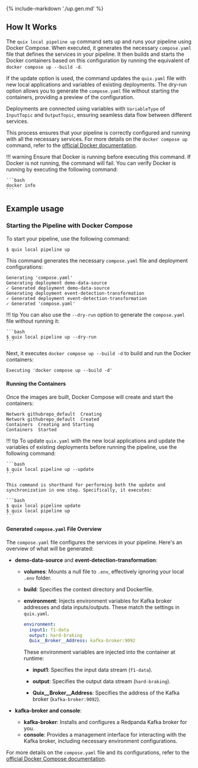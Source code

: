 {% include-markdown './up.gen.md' %}

## How It Works

The `quix local pipeline up` command sets up and runs your pipeline using Docker Compose. When executed, it generates the necessary `compose.yaml` file that defines the services in your pipeline. It then builds and starts the Docker containers based on this configuration by running the equivalent of `docker compose up --build -d`.

If the update option is used, the command updates the `quix.yaml` file with new local applications and variables of existing deployments. The dry-run option allows you to generate the `compose.yaml` file without starting the containers, providing a preview of the configuration.

Deployments are connected using variables with `VariableType` of `InputTopic` and `OutputTopic`, ensuring seamless data flow between different services.

This process ensures that your pipeline is correctly configured and running with all the necessary services. For more details on the `docker compose up` command, refer to the [official Docker documentation](https://docs.docker.com/reference/cli/docker/compose/up/).

!!! warning
    Ensure that Docker is running before executing this command. If Docker is not running, the command will fail. You can verify Docker is running by executing the following command:

    ```bash
    docker info
    ```

## Example usage
### Starting the Pipeline with Docker Compose

To start your pipeline, use the following command:

```bash
$ quix local pipeline up
```

This command generates the necessary `compose.yaml` file and deployment configurations:

```
Generating 'compose.yaml'
Generating deployment demo-data-source
✓ Generated deployment demo-data-source
Generating deployment event-detection-transformation
✓ Generated deployment event-detection-transformation
✓ Generated 'compose.yaml'
```

!!! tip
    You can also use the `--dry-run` option to generate the `compose.yaml` file without running it:

    ```bash
    $ quix local pipeline up --dry-run
    ```

Next, it executes `docker compose up --build -d` to build and run the Docker containers:

```text
Executing 'docker compose up --build -d'
```

#### Running the Containers

Once the images are built, Docker Compose will create and start the containers:

```text
Network githubrepo_default  Creating
Network githubrepo_default  Created
Containers  Creating and Starting
Containers  Started
```

!!! tip
    To update `quix.yaml` with the new local applications and update the variables of existing deployments before running the pipeline, use the following command:

    ```bash
    $ quix local pipeline up --update
    ```

    This command is shorthand for performing both the update and synchronization in one step. Specifically, it executes:

    ```bash
    $ quix local pipeline update
    $ quix local pipeline up
    ```
#### Generated `compose.yaml` File Overview

The `compose.yaml` file configures the services in your pipeline. Here's an overview of what will be generated:

- **demo-data-source** and **event-detection-transformation**:
  - **volumes**: Mounts a null file to `.env`, effectively ignoring your local `.env` folder.
  - **build**: Specifies the context directory and Dockerfile.
  - **environment**: Injects environment variables for Kafka broker addresses and data inputs/outputs. These match the settings in `quix.yaml`.

    ```yaml
    environment:
      input1: f1-data
      output: hard-braking
      Quix__Broker__Address: kafka-broker:9092
    ```

    These environment variables are injected into the container at runtime:

    - **input1**: Specifies the input data stream (`f1-data`).

    - **output**: Specifies the output data stream (`hard-braking`).

    - **Quix__Broker__Address**: Specifies the address of the Kafka broker (`kafka-broker:9092`).

- **kafka-broker and console**:
  - **kafka-broker**: Installs and configures a Redpanda Kafka broker for you.
  - **console**: Provides a management interface for interacting with the Kafka broker, including necessary environment configurations.

For more details on the `compose.yaml` file and its configurations, refer to the [official Docker Compose documentation](https://docs.docker.com/compose/compose-file/).